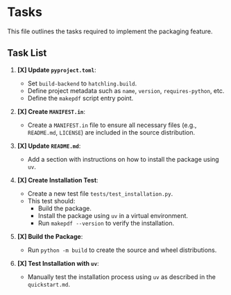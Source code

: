 # Tasks

This file outlines the tasks required to implement the packaging feature.

## Task List

1.  **[X] Update `pyproject.toml`**: 
    - Set `build-backend` to `hatchling.build`.
    - Define project metadata such as `name`, `version`, `requires-python`, etc.
    - Define the `makepdf` script entry point.

2.  **[X] Create `MANIFEST.in`**: 
    - Create a `MANIFEST.in` file to ensure all necessary files (e.g., `README.md`, `LICENSE`) are included in the source distribution.

3.  **[X] Update `README.md`**:
    - Add a section with instructions on how to install the package using `uv`.

4.  **[X] Create Installation Test**:
    - Create a new test file `tests/test_installation.py`.
    - This test should:
        - Build the package.
        - Install the package using `uv` in a virtual environment.
        - Run `makepdf --version` to verify the installation.

5.  **[X] Build the Package**:
    - Run `python -m build` to create the source and wheel distributions.

6.  **[X] Test Installation with `uv`**:
    - Manually test the installation process using `uv` as described in the `quickstart.md`.